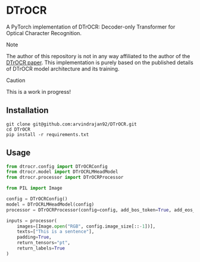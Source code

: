 # DTrOCR
A PyTorch implementation of DTrOCR: Decoder-only Transformer for Optical Character Recognition.

> [!NOTE]
>
> The author of this repository is not in any way affiliated to the author of the [DTrOCR paper](https://doi.org/10.48550/arXiv.2308.15996). This implementation is purely based on the published details of DTrOCR model architecture and its training.

> [!CAUTION]
>
> This is a work in progress!

## Installation

```shell
git clone git@github.com:arvindrajan92/DTrOCR.git
cd DTrOCR
pip install -r requirements.txt
```

## Usage

```python
from dtrocr.config import DTrOCRConfig
from dtrocr.model import DTrOCRLMHeadModel
from dtrocr.processor import DTrOCRProcessor

from PIL import Image

config = DTrOCRConfig()
model = DTrOCRLMHeadModel(config)
processor = DTrOCRProcessor(config=config, add_bos_token=True, add_eos_token=True)

inputs = processor(
    images=[Image.open("RGB", config.image_size[::-1])],
    texts=["This is a sentence"],
    padding=True,
    return_tensors="pt",
    return_labels=True
)
```


